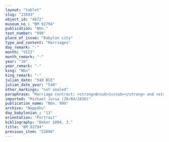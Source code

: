 ```yaml
---
layout: "tablet"
slug: "22693"
object_id: "4672"
museum_no_: "BM 92794"
publication: "Nbn."
text_number: "990"
place_of_issue: "Babylon city"
type_and_content: "Marriages"
day_remark: "-"
month: "VIII"
month_remark: "-"
year: "16"
year_remark: "-"
king: "Nbn"
king_remark: "-"
julian_date: "540 BCE"
julian_date_year: "540"
other_markings: "not sealed"
paraphrase: "Marriage contract: <strong>B<sub>1</sub></strong> and <strong>B<sub>2</sub> </strong>give their sister <sup>f</sup>Ṣirāya in marriage to <strong>A</strong> (<em>ina ḫūd libbi&scaron;unu &hellip; nadānu</em>). The dowry includes 1 kor (1.35 ha) of land (<em>zēru</em>) on the Ḫarru-&scaron;a-Aplāya, facing the &Scaron;ama&scaron; gate in the disctrict (<em>pīḫātu</em>) of Babylon. This land is the preferential share (<em>pūt zitti</em>) of <strong>B<sub>1</sub></strong> and <strong>B<sub>2</sub></strong>&rsquo;s mother <sup>f</sup>Zunnāya. The remainder of the dowry consists of the female slave <sup>f</sup>Ram&ucirc;a, said to be in addition to another slave, <sup>f</sup>&Scaron;ēpītāya, and of some furniture and garments. The operative section of the text concludes with a curse formula invoking Marduk [and Ṣarpanītu]. Five witnesses introduced by <em>ina kanāk ṭuppi igi</em>, including the groom&rsquo;s brother Bēl-ēre&scaron;/Mu&scaron;ēzib-Marduk//Gaḫal. Scribe: Lūṣi-ana-nūr-Marduk/Balāssu//Bēl-eṭēri.<br /> <br /> <strong>A</strong> = Nab&ucirc;-nādin-&scaron;umi/Mu&scaron;ēzib-Marduk//Gaḫal; <strong>B<sub>1</sub></strong> = Marduk-&scaron;umu-iddin/Nab&ucirc;-bān-zēri//Nappāḫu; <strong>B<sub>2</sub></strong> = Iddin-Nab&ucirc;/Nab&ucirc;-bān-zēri//Nappāḫu"
imported: "Michael Jursa (20/04/2016)"
publication_name: "Nbn. 990"
archive: "Nappāhu"
day_babylonian_: "13"
orientation: "Portrait"
bibliography: "Baker 2004, 3."
title: "BM 92794"
previous_item: "22696"
---
```

